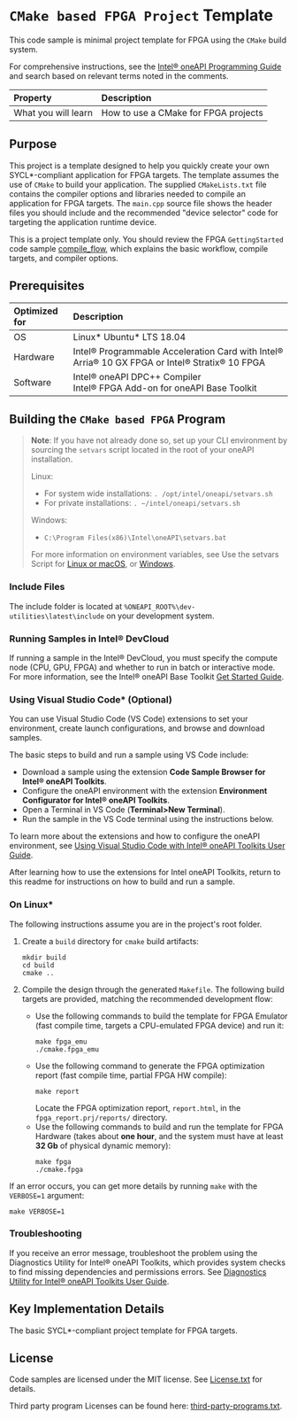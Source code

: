 # `CMake based FPGA Project` Template
This code sample is minimal project template for FPGA using the `CMake` build system.

For comprehensive instructions, see the [Intel&reg; oneAPI Programming Guide](https://software.intel.com/en-us/oneapi-programming-guide) and search based on relevant terms noted in the comments.

| Property                     | Description
|:---                               |:---
| What you will learn               | How to use a CMake for FPGA projects

## Purpose
This project is a template designed to help you quickly create your own SYCL*-compliant application for FPGA targets. The template assumes the use of `CMake` to build your application. The supplied `CMakeLists.txt` file contains the compiler options and libraries needed to compile an application for FPGA targets. The `main.cpp` source file shows the header files you should include and the recommended "device selector" code for targeting the application runtime device.

This is a project template only. You should review the FPGA `GettingStarted` code sample  [compile_flow](https://github.com/oneapi-src/oneAPI-samples/tree/master/DirectProgramming/DPC%2B%2BFPGA/Tutorials/GettingStarted/fpga_compile), which explains the basic workflow, compile targets, and compiler options.

## Prerequisites

| Optimized for                     | Description
|:---                               |:---
| OS                                | Linux* Ubuntu* LTS 18.04
| Hardware                          | Intel&reg; Programmable Acceleration Card with Intel&reg; Arria&reg; 10 GX FPGA or Intel&reg; Stratix&reg; 10 FPGA
| Software                          | Intel&reg; oneAPI DPC++ Compiler <br>Intel&reg; FPGA Add-on for oneAPI Base Toolkit

## Building the `CMake based FPGA` Program

> **Note**: If you have not already done so, set up your CLI
> environment by sourcing  the `setvars` script located in
> the root of your oneAPI installation.
>
> Linux:
> - For system wide installations: `. /opt/intel/oneapi/setvars.sh`
> - For private installations: `. ~/intel/oneapi/setvars.sh`
>
> Windows:
> - `C:\Program Files(x86)\Intel\oneAPI\setvars.bat`
>
>For more information on environment variables, see Use the setvars Script for [Linux or macOS](https://www.intel.com/content/www/us/en/develop/documentation/oneapi-programming-guide/top/oneapi-development-environment-setup/use-the-setvars-script-with-linux-or-macos.html), or [Windows](https://www.intel.com/content/www/us/en/develop/documentation/oneapi-programming-guide/top/oneapi-development-environment-setup/use-the-setvars-script-with-windows.html).

### Include Files
The include folder is located at `%ONEAPI_ROOT%\dev-utilities\latest\include` on your development system.

### Running Samples in Intel&reg; DevCloud
If running a sample in the Intel&reg; DevCloud, you must specify the compute node (CPU, GPU, FPGA) and whether to run in batch or interactive mode. For more information, see the Intel&reg; oneAPI Base Toolkit [Get Started Guide](https://devcloud.intel.com/oneapi/get_started/).


### Using Visual Studio Code*  (Optional)

You can use Visual Studio Code (VS Code) extensions to set your environment,
create launch configurations, and browse and download samples.

The basic steps to build and run a sample using VS Code include:
 - Download a sample using the extension **Code Sample Browser for Intel&reg; oneAPI Toolkits**.
 - Configure the oneAPI environment with the extension **Environment Configurator for Intel&reg; oneAPI Toolkits**.
 - Open a Terminal in VS Code (**Terminal>New Terminal**).
 - Run the sample in the VS Code terminal using the instructions below.

To learn more about the extensions and how to configure the oneAPI environment, see
[Using Visual Studio Code with Intel® oneAPI Toolkits User Guide](https://software.intel.com/content/www/us/en/develop/documentation/using-vs-code-with-intel-oneapi/top.html).

After learning how to use the extensions for Intel oneAPI Toolkits, return to this readme for instructions on how to build and run a sample.

### On Linux*
The following instructions assume you are in the project's root folder.

1. Create a `build` directory for `cmake` build artifacts:
    ```
    mkdir build
    cd build
    cmake ..
    ```
2. Compile the design through the generated `Makefile`. The following build targets are provided, matching the recommended development flow:

   - Use the following commands to build the template for FPGA Emulator (fast compile time, targets a CPU-emulated FPGA device) and run it:
     ```
     make fpga_emu
     ./cmake.fpga_emu
     ```
   - Use the following command to generate the FPGA optimization report (fast compile time, partial FPGA HW compile):
     ```
     make report
     ```
     Locate the FPGA optimization report, `report.html`, in the `fpga_report.prj/reports/` directory.
   - Use the following commands to build and run the template for FPGA Hardware (takes about **one hour**, and the system must have at least **32 Gb** of physical dynamic memory):
     ```
     make fpga
     ./cmake.fpga
     ```
If an error occurs, you can get more details by running `make` with
the `VERBOSE=1` argument:
```
make VERBOSE=1
```
### Troubleshooting
If you receive an error message, troubleshoot the problem using the Diagnostics Utility for Intel&reg; oneAPI Toolkits, which provides system checks to find missing
dependencies and permissions errors. See [Diagnostics Utility for Intel&reg; oneAPI Toolkits User Guide](https://www.intel.com/content/www/us/en/develop/documentation/diagnostic-utility-user-guide/top.html).

## Key Implementation Details
The basic SYCL*-compliant project template for FPGA targets.

## License
Code samples are licensed under the MIT license. See
[License.txt](https://github.com/oneapi-src/oneAPI-samples/blob/master/License.txt) for details.

Third party program Licenses can be found here: [third-party-programs.txt](https://github.com/oneapi-src/oneAPI-samples/blob/master/third-party-programs.txt).